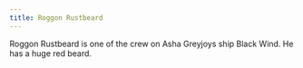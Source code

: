 ```yaml
---
title: Roggon Rustbeard
---
```


Roggon Rustbeard is one of the crew on Asha Greyjoys ship Black Wind. He has a huge red beard.


